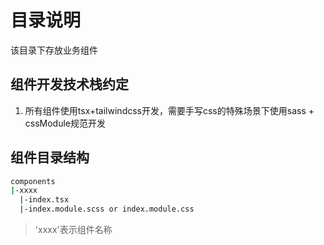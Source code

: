 # 目录说明

该目录下存放业务组件

## 组件开发技术栈约定

1. 所有组件使用tsx+tailwindcss开发，需要手写css的特殊场景下使用sass + cssModule规范开发

## 组件目录结构

```bash
components
|-xxxx
  |-index.tsx
  |-index.module.scss or index.module.css
```

> 'xxxx'表示组件名称

